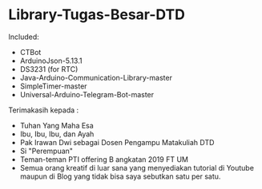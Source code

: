 # Library-Tugas-Besar-DTD

Included:
- CTBot
- ArduinoJson-5.13.1
- DS3231 (for RTC)
- Java-Arduino-Communication-Library-master
- SimpleTimer-master
- Universal-Arduino-Telegram-Bot-master

Terimakasih kepada :
- Tuhan Yang Maha Esa
- Ibu, Ibu, Ibu, dan Ayah
- Pak Irawan Dwi sebagai Dosen Pengampu Matakuliah DTD
- Si "Perempuan"
- Teman-teman PTI offering B angkatan 2019 FT UM
- Semua orang kreatif di luar sana yang menyediakan tutorial di Youtube maupun di Blog yang tidak bisa saya sebutkan satu per satu.
